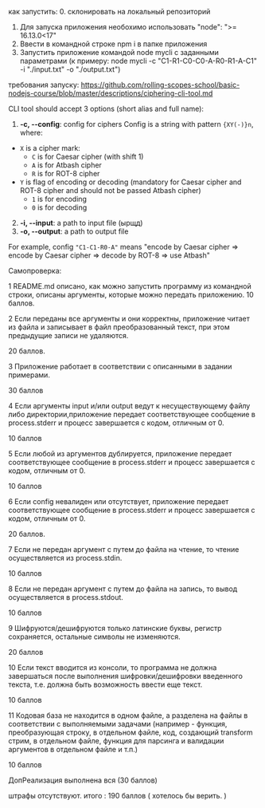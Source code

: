 как запустить:
0. склонировать на локальный репозиторий 
1. Для запуска приложения необохимо использовать  "node": ">= 16.13.0<17" 
2. Ввести в командной строке npm i в папке приложения
3. Запустить приложение командой node mycli  c  заданными параметрами (к примеру: node mycli -c "C1-R1-C0-C0-A-R0-R1-A-C1" -i "./input.txt" -o "./output.txt")
 
требования запуску:
https://github.com/rolling-scopes-school/basic-nodejs-course/blob/master/descriptions/ciphering-cli-tool.md

CLI tool should accept 3 options (short alias and full name):

1.  **-c, --config**: config for ciphers
Config is a string with pattern `{XY(-)}n`, where:
  * `X` is a cipher mark:
    * `C` is for Caesar cipher (with shift 1)
    * `A` is for Atbash cipher
    * `R` is for ROT-8 cipher
  * `Y` is flag of encoding or decoding (mandatory for Caesar cipher and ROT-8 cipher and should not be passed Atbash cipher)
    * `1` is for encoding
    * `0` is for decoding
2.  **-i, --input**: a path to input file (ырщд)
3.  **-o, --output**: a path to output file

For example, config `"C1-C1-R0-A"` means "encode by Caesar cipher => encode by Caesar cipher => decode by ROT-8 => use Atbash"

Самопроверка:

1 README.md описано, как можно запустить программу из командной строки, описаны аргументы, которые можно передать приложению.
  10 баллов.

2 Если переданы все аргументы и они корректны, приложение читает из файла и записывает в файл преобразованный текст, при этом предыдущие записи не удаляются.

  20 баллов.

3 Приложение работает в соответствии с описанными в задании примерами. 

  30 баллов

4 Если аргументы input и/или output ведут к несуществующему файлу либо директории,приложение передает соответствующее сообщение в process.stderr и прoцесс завершается с кодом, отличным от 0.

  10 баллов

5 Если любой из аргументов дублируется, приложение передает соответствующее сообщение в process.stderr и прoцесс завершается с кодом, отличным от 0.

  10 баллов

6 Если config невалиден или отсутствует, приложение передает соответствующее сообщение в process.stderr и прoцесс завершается с кодом, отличным от 0.

  20 баллов.

7 Если не передан аргумент с путем до файла на чтение, то чтение осуществляется из process.stdin.

  10 баллов

8 Если не передан аргумент с путем до файла на запись, то вывод осуществляется в process.stdout. 

  10 баллов

9 Шифруются/дешифруются только латинские буквы, регистр сохраняется, остальные символы не изменяются.

  20 баллов

10 Если текст вводится из консоли, то программа не должна завершаться после выполнения шифровки/дешифровки введенного текста, т.е. должна быть возможность ввести еще текст.

  10 баллов

11 Кодовая база не находится в одном файле, а разделена на файлы в соответствии с выполняемыми задачами (например - функция, преобразующая строку, в отдельном файле, код, создающий transform стрим, в отдельном файле, функция для парсинга и валидации аргументов в отдельном файле и т.п.)

  10 баллов
  
ДопРеализация выполнена вся (30 баллов)

штрафы  отсутствуют. итого : 190 баллов ( хотелось бы верить.  )

